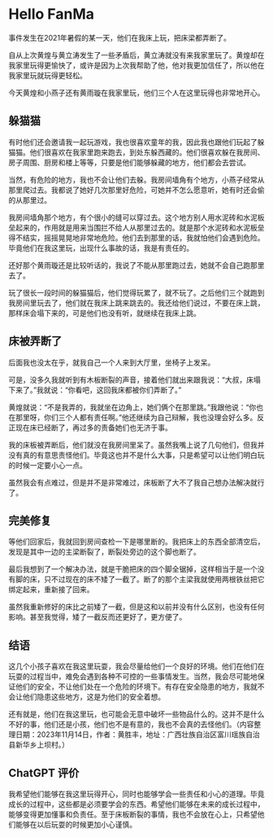 # Hello FanMa 

事件发生在2021年暑假的某一天，他们在我床上玩，把床梁都弄断了。

自从上次黄煌与黄立涛发生了一些矛盾后，黄立涛就没有来我家里玩了。黄煌却在我家里玩得更愉快了，或许是因为上次我帮助了他，他对我更加信任了，所以他在我家里玩就玩得更轻松。

今天黄煌和小燕子还有黄雨璇在我家里玩，他们三个人在这里玩得也非常地开心。

## 躲猫猫

有时他们还会邀请我一起玩游戏，我也很喜欢童年的我，因此我也跟他们玩起了躲猫猫。他们很喜欢在我家里跑来跑去，到处东躲西藏的。他们很喜欢躲在我房间、房子周围、厨房和楼上等等，只要是他们能够躲藏的地方，他们都会去尝试。

当然，有危险的地方，我也不会让他们去躲。我房间墙角有个地方，小燕子经常从那里爬过去。我都说了她好几次那里好危险，可她并不怎么愿意听，她有时还会偷的从那里过。

我房间墙角那个地方，有个很小的缝可以穿过去。这个地方别人用水泥砖和水泥板垒起来的，作用就是用来当围拦不给人从那里过去的。就是那个水泥砖和水泥板垒得不结实，摇摇晃晃地非常地危险。他们去到那里的话，我就怕他们会遇到危险。毕竟他们在我这里玩，出现什么事故的话，我是有责任的。

还好那个黄雨璇还是比较听话的，我说了不能从那里跑过去，她就不会自己跑那里去了。

玩了很长一段时间的躲猫猫后，他们觉得玩累了，就不玩了。之后他们三个就跑到我房间里玩去了，他们就在我床上跳来跳去的。我还给他们说过，不要在床上跳，那样床会塌下来的，可是他们也没有听，就继续在我床上跳。

## 床被弄断了

后面我也没太在乎，就我自己一个人来到大厅里，坐椅子上发呆。

可是，没多久我就听到有木板断裂的声音，接着他们就出来跟我说：“大叔，床塌下来了。”我就说：“你看吧，这回我床都被你们弄断了。”

黄煌就说：“不是我弄的，我就坐在边角上，她们俩个在那里跳。”我跟他说：“你也在那里呀，你们三个人都有责任啊。”他还继续为自己辩解，我也没理会好么多。反正现在床已经断了，再过多的责备她们也无济于事。

我的床板被弄断后，他们就没在我房间里呆了。虽然我嘴上说了几句他们，但我并没有真的有意思责怪他们。毕竟这也并不是什么大事，只是希望可以让他们明白玩的时候一定要小心一点。

虽然我会有点难过，但是并不是非常难过，床板断了大不了我自己想办法解决就行了。

## 完美修复

等他们回家后，我就回到房间查检一下是哪里断的。我把床上的东西全部清空后，发现是其中一边的主梁断裂了，断裂处旁边的这个脚也断了。

最后我想到了一个解决办法，就是干脆把床的四个脚全锯掉，这样相当于是一个没有脚的床，只不过现在的床不矮了一截了。断了的那个主梁我就使用两根铁丝把它绑定起来，重新接了回来。

虽然我重新修好的床比之前矮了一截，但是这和以前并没有什么区别，也没有任何影响。甚至我觉得，矮了一截反而还更好了，更方便了。

## 结语

这几个小孩子喜欢在我这里玩耍，我会尽量给他们一个良好的环境。他们在他们在玩耍的过程当中，难免会遇到各种不可控的一些事情发生。当然，我会尽可能地保证他们的安全，不让他们处在一个危险的环境下。有存在安全隐患的地方，我就不会让他们隐患这些地方，这是为他们的安全着想。

还有就是，他们在我这里玩，也可能会无意中破坏一些物品什么的。这并不是什么不好的事，他们还是小孩，他们也不是有意的，我也不会真的去怪他们。（内容整理日期：2023年11月14日，作者：黄胜丰，地址：广西壮族自治区富川瑶族自治县新华乡上坝村。）

## ChatGPT 评价

我希望他们能够在我这里玩得开心，同时也能够学会一些责任和小心的道理。毕竟成长的过程中，这些都是必须要学会的东西。希望他们能够在未来的成长过程中，能够变得更加懂事和负责任。至于床板断裂的事情，我也不会放在心上，只希望他们能够在以后玩耍的时候更加小心谨慎。